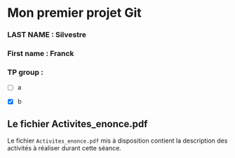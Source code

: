 # Mon premier projet Git

### LAST NAME : Silvestre
### First name : Franck
### TP group :
- [ ] a
- [x] b


## Le fichier Activites_enonce.pdf

Le fichier `Activites_enonce.pdf` mis à disposition contient la description des activités à réaliser durant cette séance.




